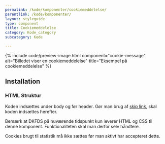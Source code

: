 ```yaml
---
permalink: /kode/komponenter/cookiemeddelelse/
parentlink: /kode/komponenter/
layout: styleguide
type: component
title: Cookiemeddelelse
category: Kode_category
subcategory: Kode

---
```


{% include code/preview-image.html component="cookie-message" alt="Billedet viser en cookiemeddelelse" title="Eksempel på cookiemeddelelse" %}

## Installation

### HTML Struktur

Koden indsættes under body og før header. Gør man brug af <a href="/design/typography/#skip-link">skip link</a>, skal koden indsættes herefter.

Bemærk at DKFDS på nuværende tidspunkt kun leverer HTML og CSS til denne komponent. Funktionaliteten skal man derfor selv håndtere.

Cookies brugt til statistik må ikke sættes før man aktivt har accepteret dette.
